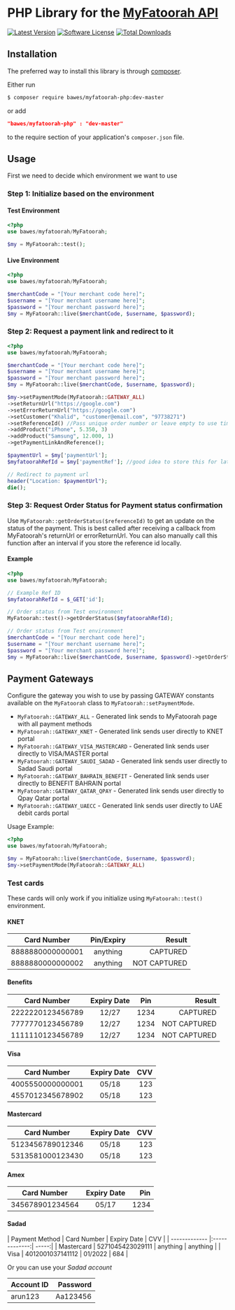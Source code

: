 # PHP Library for the [MyFatoorah API](https://myfatoorah.readme.io/docs)

[![Latest Version](https://img.shields.io/github/tag/BAWES/myfatoorah-php.svg?style=flat-square&label=release)](https://github.com/BAWES/myfatoorah-php/tags)
[![Software License](https://img.shields.io/github/license/BAWES/myfatoorah-php.svg?style=flat-square)](LICENSE)
[![Total Downloads](https://img.shields.io/packagist/dt/BAWES/myfatoorah-php.svg?style=flat-square)](https://packagist.org/packages/bawes/myfatoorah-php)


## Installation

The preferred way to install this library is through [composer](http://getcomposer.org/download/).

Either run

```bash
$ composer require bawes/myfatoorah-php:dev-master
```
or add

```json
"bawes/myfatoorah-php" : "dev-master"
```

to the require section of your application's `composer.json` file.


## Usage

First we need to decide which environment we want to use

### Step 1: Initialize based on the environment

#### Test Environment
```php
<?php
use bawes/myfatoorah/MyFatoorah;

$my = MyFatoorah::test();
```

#### Live Environment
```php
<?php
use bawes/myfatoorah/MyFatoorah;

$merchantCode = "[Your merchant code here]";
$username = "[Your merchant username here]";
$password = "[Your merchant password here]";
$my = MyFatoorah::live($merchantCode, $username, $password);
```

### Step 2: Request a payment link and redirect to it
```php
<?php
use bawes/myfatoorah/MyFatoorah;

$merchantCode = "[Your merchant code here]";
$username = "[Your merchant username here]";
$password = "[Your merchant password here]";
$my = MyFatoorah::live($merchantCode, $username, $password);

$my->setPaymentMode(MyFatoorah::GATEWAY_ALL)
->setReturnUrl("https://google.com")
->setErrorReturnUrl("https://google.com")
->setCustomer("Khalid", "customer@email.com", "97738271")
->setReferenceId() //Pass unique order number or leave empty to use time()
->addProduct("iPhone", 5.350, 3)
->addProduct("Samsung", 12.000, 1)
->getPaymentLinkAndReference();

$paymentUrl = $my['paymentUrl'];
$myfatoorahRefId = $my['paymentRef']; //good idea to store this for later status checks

// Redirect to payment url
header("Location: $paymentUrl");
die();

```

### Step 3: Request Order Status for Payment status confirmation

Use `MyFatoorah::getOrderStatus($referenceId)` to get an update on the status of the payment.
This is best called after receiving a callback from MyFatoorah's returnUrl or errorReturnUrl.
You can also manually call this function after an interval if you store the reference id locally.

#### Example
```php
<?php
use bawes/myfatoorah/MyFatoorah;

// Example Ref ID
$myfatoorahRefId = $_GET['id'];

// Order status from Test environment
MyFatoorah::test()->getOrderStatus($myfatoorahRefId);

// Order status from Test environment
$merchantCode = "[Your merchant code here]";
$username = "[Your merchant username here]";
$password = "[Your merchant password here]";
$my = MyFatoorah::live($merchantCode, $username, $password)->getOrderStatus($myfatoorahRefId);

```

## Payment Gateways

Configure the gateway you wish to use by passing GATEWAY constants available on the `MyFatoorah` class to `MyFatoorah::setPaymentMode`.

* `MyFatoorah::GATEWAY_ALL` - Generated link sends to MyFatoorah page with all payment methods
* `MyFatoorah::GATEWAY_KNET` - Generated link sends user directly to KNET portal
* `MyFatoorah::GATEWAY_VISA_MASTERCARD` - Generated link sends user directly to VISA/MASTER portal
* `MyFatoorah::GATEWAY_SAUDI_SADAD` - Generated link sends user directly to Sadad Saudi portal
* `MyFatoorah::GATEWAY_BAHRAIN_BENEFIT` - Generated link sends user directly to BENEFIT BAHRAIN portal
* `MyFatoorah::GATEWAY_QATAR_QPAY` - Generated link sends user directly to Qpay Qatar portal
* `MyFatoorah::GATEWAY_UAECC` - Generated link sends user directly to UAE debit cards portal


Usage Example:
```php
<?php
use bawes/myfatoorah/MyFatoorah;

$my = MyFatoorah::live($merchantCode, $username, $password);
$my->setPaymentMode(MyFatoorah::GATEWAY_ALL)
```

### Test cards

These cards will only work if you initialize using `MyFatoorah::test()` environment.

#### KNET

| Card Number   | Pin/Expiry     | Result  |
| ------------- |:-------------:| -----:|
| 8888880000000001     | anything      | CAPTURED |
| 8888880000000002     | anything      |   NOT CAPTURED |

#### Benefits

| Card Number   | Expiry Date     | Pin  | Result  |
| ------------- |:-------------:| :-----:| --------:|
| 2222220123456789     | 12/27 |  1234    | CAPTURED |
| 7777770123456789     | 12/27 |  1234   |   NOT CAPTURED |
| 1111110123456789     | 12/27 |  1234   |   NOT CAPTURED |

#### Visa

| Card Number   | Expiry Date     | CVV  |
| ------------- |:-------------:| -----:|
| 4005550000000001     | 05/18      | 123 |
| 4557012345678902     | 05/18      |   123 |

#### Mastercard

| Card Number   | Expiry Date     | CVV  |
| ------------- |:-------------:| -----:|
| 5123456789012346     | 05/18      | 123 |
| 5313581000123430     | 05/18      | 123 |

#### Amex

| Card Number   | Expiry Date     | Pin  |
| ------------- |:-------------:| -----:|
| 345678901234564     | 05/17      | 1234 |

#### Sadad

| Payment Method   | Card Number   | Expiry Date     | CVV  |
| ------------- |:-------------:| -----:|
| Mastercard | 5271045423029111     | anything      | anything |
| Visa | 4012001037141112     | 01/2022      |  684 |

Or you can use your *Sadad account*

| Account ID   | Password     |
| ------------- | -----:|
| arun123     | Aa123456      |
